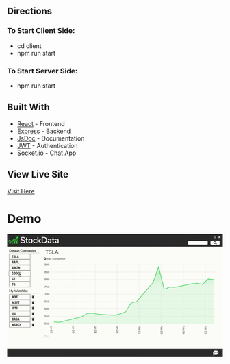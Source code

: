 ## Directions
### To Start Client Side:
* cd client
* npm run start

### To Start Server Side:
* npm run start

## Built With

* [React](https://reactjs.org/) - Frontend
* [Express](https://expressjs.com/) - Backend
* [JsDoc](https://jsdoc.app/) - Documentation
* [JWT](https://jwt.io/) - Authentication
* [Socket.io](https://socket.io/) - Chat App

## View Live Site
[Visit Here](https://fullstack-stockmarket-app.herokuapp.com/)

# Demo
![](stockapp-demo.gif)

